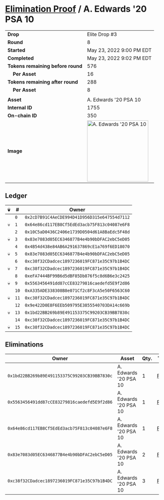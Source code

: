 # [Elimination Proof](./readme.md) / A. Edwards &#039;20 PSA 10

|||
|---|---|
| **Drop** | Elite Drop #3 |
| **Round** | 8 |
| **Started** | May 23, 2022 9:00 PM EDT |
| **Completed** | May 23, 2022 9:02 PM EDT |
| **Tokens remaining before round** | 576 |
| **&nbsp;&nbsp;&nbsp;&nbsp;Per Asset** | 16 |
| **Tokens remaining after round** | 288 |
| **&nbsp;&nbsp;&nbsp;&nbsp;Per Asset** | 8 |
| | |
| **Asset** | A. Edwards &#039;20 PSA 10 |
| **Internal ID** | 1755 |
| **On-chain ID** | 350 |
| **Image** | <img src="https://tcdn.blokpax.com/9648a5d9-186d-4213-811c-8ba418422816/ecceb58a2f51b3218a216b6f351a4180c55f47d80e0c20a047f8f46bc4b7eed2.png" height="200" alt="A. Edwards &#039;20 PSA 10" /> |

## Ledger

| 💀 | # | Owner |
| --- | --- | --- |
|  | `0` | `0x2cD7B91C4AeCDE994D41D956D315e647554d7112` |
| 💀 | `1` | `0x64e86cd117EB8Cf5EdEd3acb75F813c04087e6F8` |
|  | `2` | `0x10C5aD0436C2406e1739D0504d61A8BaEdc5F48d` |
| 💀 | `3` | `0x83e7083d05EC6346877B4e4b90bDFAC2ebC5eD05` |
|  | `4` | `0x4B54d438e84AB6A291637869cE1a769f6ED18070` |
| 💀 | `5` | `0x83e7083d05EC6346877B4e4b90bDFAC2ebC5eD05` |
|  | `6` | `0xc38f32CDadcec1897236019FC871e35C97b1B4DC` |
| 💀 | `7` | `0xc38f32CDadcec1897236019FC871e35C97b1B4DC` |
|  | `8` | `0xeFA7444BF99B6d5dBF85Db876f5c8d6B6e3c2425` |
| 💀 | `9` | `0x5563456491dd87cCE83279816caedefd5E9f2d86` |
|  | `10` | `0xA335ADE338308B8e071Cf2c8F3cA5e50F6563C60` |
| 💀 | `11` | `0xc38f32CDadcec1897236019FC871e35C97b1B4DC` |
|  | `12` | `0x9e422D0E8F6EEb509795E3855540703DA14c669b` |
| 💀 | `13` | `0x1bd22BB269b89E491153375C99203CB39BB7830c` |
|  | `14` | `0xc38f32CDadcec1897236019FC871e35C97b1B4DC` |
| 💀 | `15` | `0xc38f32CDadcec1897236019FC871e35C97b1B4DC` |


## Eliminations

| Owner | Asset | Qty. | Transaction |
| --- | --- | --- | --- |
| `0x1bd22BB269b89E491153375C99203CB39BB7830c` | A. Edwards '20 PSA 10 | 1 | [Polygonscan](https://polygonscan.com/tx/0x61e16083f8099f27ef3f59a8fccd89917507a55c605a89f6b000ae809dcf0c6f) |
| `0x5563456491dd87cCE83279816caedefd5E9f2d86` | A. Edwards '20 PSA 10 | 1 | [Polygonscan](https://polygonscan.com/tx/0x750572d28822631d21d89d54173d4fa49a0ffc6927f634cac867eaee9fdf1820) |
| `0x64e86cd117EB8Cf5EdEd3acb75F813c04087e6F8` | A. Edwards '20 PSA 10 | 1 | [Polygonscan](https://polygonscan.com/tx/0xfb6d437205faeebd1fe616795582b519fc5af640555bf1a96545ff60a89d3d9a) |
| `0x83e7083d05EC6346877B4e4b90bDFAC2ebC5eD05` | A. Edwards '20 PSA 10 | 2 | [Polygonscan](https://polygonscan.com/tx/0x262a6ca96986f034a5274789e899e15a6ef397f7c9f19145b538b30e3952d008) |
| `0xc38f32CDadcec1897236019FC871e35C97b1B4DC` | A. Edwards '20 PSA 10 | 3 | [Polygonscan](https://polygonscan.com/tx/0x55bd6cef922dc3a35847a759f9691e9fa8dfe3c3a2074e7c23e0fb04fd61b907) |
